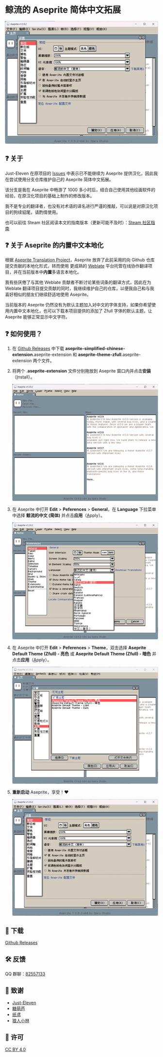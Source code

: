 # 鲸流的 Aseprite 简体中文拓展

![](https://raw.githubusercontent.com/Cetaceaqua/Aseprite-Simplified-Chinese-Extension/master/images/showcase.png)



## ❓ 关于

Just-Eleven 在原项目的 [Issues](https://github.com/J-11/Aseprite-Simplified-Chinese/issues/3#issuecomment-1477370090) 中表示已不能继续为 Aseprite 提供汉化，因此我在尝试使用分支仓库维护自己的 Aseprite 简体中文拓展。

该分支是我在 Aseprite 中畅游了 1000 多小时后，结合自己使用其他绘画软件的经验，在原汉化项目的基础上制作的修改版本。

我不是专业的翻译者，也没有对术语的译名进行严谨的推敲，可以说是对原汉化项目的狗续貂尾，请酌情使用。


也可以前往 Steam 社区阅读本文的指南版本（更新可能不及时）：[Steam 社区指南](https://steamcommunity.com/sharedfiles/filedetails/?id=3117755593)



## ❓ 关于 Aseprite 的内置中文本地化

根据 [Aseprite Translation Project](https://github.com/aseprite/languages)，Aseprite 放弃了此前采用的向 Github 仓库提交贡献的本地化形式，转而使用 更成熟的 [Weblate](https://hosted.weblate.org/projects/aseprite/#languages) 平台托管在线协作翻译项目，并在当前版本中**内置**多语言本地化。

我有些厌倦了与其他 Weblate 贡献者不断讨论某些词条的翻译方式，因此在为 Weblate 翻译项目提交贡献的同时，我继续维护自己的仓库，以便我自己和与我喜好相似的朋友们继续舒适地使用 Aseprite。

当前版本的 Aseprite 仍然没有为默认主题加入对中文的字体支持，如果你希望使用内置中文本地化，也可以下载本项目提供的添加了 Zfull 字体的默认主题，让 Aseprite 能够正常显示中文字符。



## ❓ 如何使用？

1. 在 [Github Releases](https://github.com/Cetaceaqua/Aseprite-Simplified-Chinese-Extension/releases/latest) 中下载 **aseprite-simplified-chinese-extension**.aseprite-extension 和 **aseprite-theme-zfull**.aseprite-extension 两个文件。

2. 将两个 .**aseprite-extension** 文件分别拖放到 Aseprite 窗口内并点击**安装**（<u>I</u>nstall）。

   ![](https://raw.githubusercontent.com/Cetaceaqua/Aseprite-Simplified-Chinese-Extension/master/images/install_extension.gif)

3. 在 Aseprite 中打开 **Edit** > **Peferences** > **General**，在 **Language** 下拉菜单中选择 **鲸流的中文 (简体)** 并点击**应用**（<u>A</u>pply）。

   ![](https://raw.githubusercontent.com/Cetaceaqua/Aseprite-Simplified-Chinese-Extension/master/images/switch_language.png)

4. 在 Aseprite 中打开 **Edit** > **Peferences** > **Theme**，双击选择 **Aseprite Default Theme (Zfull) - 亮色** 或 **Aseprite Default Theme (Zfull) - 暗色** 并点击**应用**（<u>A</u>pply）。

   ![](https://raw.githubusercontent.com/Cetaceaqua/Aseprite-Simplified-Chinese-Extension/master/images/apply_theme.png)

5. **重新启动** Aseprite，享受！❤

   ![](https://raw.githubusercontent.com/Cetaceaqua/Aseprite-Simplified-Chinese-Extension/master/images/showcase.png)



## 🔗 下载

[Github Releases](https://github.com/Cetaceaqua/Aseprite-Simplified-Chinese-Extension/releases/latest)




## 🛠 反馈

QQ 群聊：[82557133](https://qm.qq.com/cgi-bin/qm/qr?_wv=1027&k=WPUrKL-im5ldUElzma-vhWr9BtFCs8SJ&authKey=tx6FtAXQqmgYQqgyduA01P78lCxZlMewXHT%2BHz9%2BWEcY4G51IV71ajmF9xQVzqpX&noverify=0&group_code=82557133)




## 🤝 致谢

- [Just-Eleven](https://github.com/J-11)
- [糖萌芦](https://github.com/TML233)
- [纸鸢](https://github.com/Kite95)
- [狼人小林](https://takwolf.com/)




## 🚨 许可

[CC BY 4.0](https://creativecommons.org/licenses/by/4.0/)
